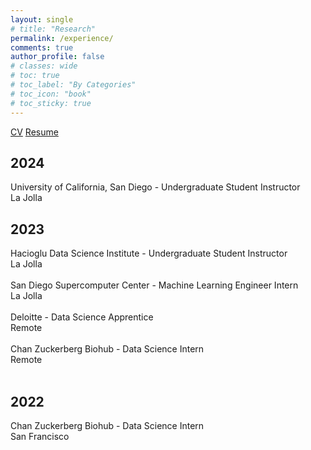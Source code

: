 ```yaml
---
layout: single
# title: "Research"
permalink: /experience/
comments: true
author_profile: false
# classes: wide
# toc: true
# toc_label: "By Categories"
# toc_icon: "book"
# toc_sticky: true
---
```

<a href="../assets/pdfs/CV.pdf">CV</a>
<a href="https://natdosan.github.io/2024_Resume.pdf">Resume</a>

<div class="section">
  <h2>2024</h2>
  <div class="position">
    <div class="title">University of California, San Diego - Undergraduate Student Instructor</div>
    <div class="location">La Jolla</div>
  </div>
</div>

<div class="section">
  <h2>2023</h2>
  <div class="position">
    <div class="title">Hacioglu Data Science Institute - Undergraduate Student Instructor</div>
    <div class="location">La Jolla</div>
    <br>
  </div>
  
  <div class="position">
    <div class="title">San Diego Supercomputer Center - Machine Learning Engineer Intern</div>
    <div class="location">La Jolla</div>
    <br>
  </div>

  <div class="position">
    <div class="title">Deloitte - Data Science Apprentice</div>
    <div class="location">Remote</div>
    <br>
  </div>

  <div class="position">
    <div class="title">Chan Zuckerberg Biohub - Data Science Intern</div>
    <div class="location">Remote</div>
    <br>
  </div>
</div>

<div class="section">
  <h2>2022</h2>
  <div class="position">
    <div class="title">Chan Zuckerberg Biohub - Data Science Intern</div>
    <div class="location">San Francisco</div>
    <br>
  </div>
</div>
